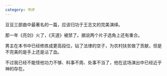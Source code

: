 ```yaml
---
category: 书评
---
```


豆豆三部曲中最著名的一篇，应该归功于王志文的完美演绎。

那一年《亮剑》火了，《天道》被禁了。据说两个片子选角上还有重合。

男主在本书中已经修炼成更高段位，钻了法律的空子，为农村扶贫做了贡献，但是不完美的是手上还是沾了血。

不过我已经不能怪他功力不够、料事不周、处事不当了，他在这场演出中已经近乎神的存在。
